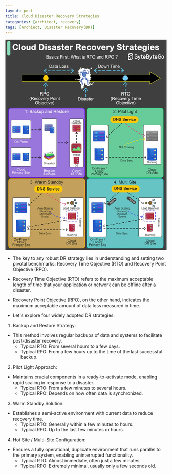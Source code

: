```yaml
---
layout: post
title: Cloud Disaster Recovery Strategies
categories: [architect, recovery]
tags: [Archiect, Disaster Recovery(DR)]
---
```


![Cloud Disaster Recovery Strategies](/assets/img/architect/cloud-disaster-recovery-strategies.webp)


- The key to any robust DR strategy lies in understanding and setting two pivotal benchmarks: Recovery Time Objective (RTO) and Recovery Point Objective (RPO).
- Recovery Time Objective (RTO) refers to the maximum acceptable length of time that your application or network can be offline after a disaster.
- Recovery Point Objective (RPO), on the other hand, indicates the maximum acceptable amount of data loss measured in time.

- Let's explore four widely adopted DR strategies:

1. Backup and Restore Strategy:
- This method involves regular backups of data and systems to facilitate post-disaster recovery.
    + Typical RTO: From several hours to a few days.
    + Typical RPO: From a few hours up to the time of the last successful backup.

2. Pilot Light Approach:
- Maintains crucial components in a ready-to-activate mode, enabling rapid scaling in response to a disaster.
    + Typical RTO: From a few minutes to several hours.
    + Typical RPO: Depends on how often data is synchronized.

3. Warm Standby Solution:
- Establishes a semi-active environment with current data to reduce recovery time.
    + Typical RTO: Generally within a few minutes to hours.
    + Typical RPO: Up to the last few minutes or hours.

4. Hot Site / Multi-Site Configuration:
- Ensures a fully operational, duplicate environment that runs parallel to the primary system, enabling uninterrupted functionality.
    + Typical RTO: Almost immediate, often just a few minutes.
    + Typical RPO: Extremely minimal, usually only a few seconds old.

